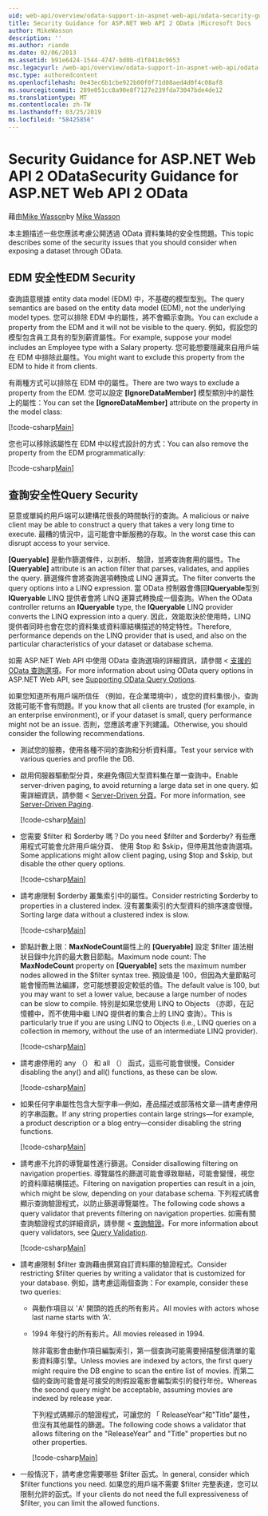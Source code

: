 ```yaml
---
uid: web-api/overview/odata-support-in-aspnet-web-api/odata-security-guidance
title: Security Guidance for ASP.NET Web API 2 OData |Microsoft Docs
author: MikeWasson
description: ''
ms.author: riande
ms.date: 02/06/2013
ms.assetid: b91e6424-1544-4747-bd0b-d1f8418c9653
msc.legacyurl: /web-api/overview/odata-support-in-aspnet-web-api/odata-security-guidance
msc.type: authoredcontent
ms.openlocfilehash: 0e43ec6b1cbe922b00f0f71d08aed4d0f4c08af8
ms.sourcegitcommit: 289e051cc8a90e8f7127e239fda73047bde4de12
ms.translationtype: MT
ms.contentlocale: zh-TW
ms.lasthandoff: 03/25/2019
ms.locfileid: "58425856"
---
```

<a name="security-guidance-for-aspnet-web-api-2-odata"></a><span data-ttu-id="91a63-102">Security Guidance for ASP.NET Web API 2 OData</span><span class="sxs-lookup"><span data-stu-id="91a63-102">Security Guidance for ASP.NET Web API 2 OData</span></span>
====================
<span data-ttu-id="91a63-103">藉由[Mike Wasson](https://github.com/MikeWasson)</span><span class="sxs-lookup"><span data-stu-id="91a63-103">by [Mike Wasson](https://github.com/MikeWasson)</span></span>

<span data-ttu-id="91a63-104">本主題描述一些您應該考慮公開透過 OData 資料集時的安全性問題。</span><span class="sxs-lookup"><span data-stu-id="91a63-104">This topic describes some of the security issues that you should consider when exposing a dataset through OData.</span></span>

## <a name="edm-security"></a><span data-ttu-id="91a63-105">EDM 安全性</span><span class="sxs-lookup"><span data-stu-id="91a63-105">EDM Security</span></span>

<span data-ttu-id="91a63-106">查詢語意根據 entity data model (EDM) 中，不基礎的模型型別。</span><span class="sxs-lookup"><span data-stu-id="91a63-106">The query semantics are based on the entity data model (EDM), not the underlying model types.</span></span> <span data-ttu-id="91a63-107">您可以排除 EDM 中的屬性，將不會顯示查詢。</span><span class="sxs-lookup"><span data-stu-id="91a63-107">You can exclude a property from the EDM and it will not be visible to the query.</span></span> <span data-ttu-id="91a63-108">例如，假設您的模型包含員工具有的型別薪資屬性。</span><span class="sxs-lookup"><span data-stu-id="91a63-108">For example, suppose your model includes an Employee type with a Salary property.</span></span> <span data-ttu-id="91a63-109">您可能想要隱藏來自用戶端在 EDM 中排除此屬性。</span><span class="sxs-lookup"><span data-stu-id="91a63-109">You might want to exclude this property from the EDM to hide it from clients.</span></span>

<span data-ttu-id="91a63-110">有兩種方式可以排除在 EDM 中的屬性。</span><span class="sxs-lookup"><span data-stu-id="91a63-110">There are two ways to exclude a property from the EDM.</span></span> <span data-ttu-id="91a63-111">您可以設定 **[IgnoreDataMember]** 模型類別中的屬性上的屬性：</span><span class="sxs-lookup"><span data-stu-id="91a63-111">You can set the **[IgnoreDataMember]** attribute on the property in the model class:</span></span>

[!code-csharp[Main](odata-security-guidance/samples/sample1.cs)]

<span data-ttu-id="91a63-112">您也可以移除該屬性在 EDM 中以程式設計的方式：</span><span class="sxs-lookup"><span data-stu-id="91a63-112">You can also remove the property from the EDM programmatically:</span></span>

[!code-csharp[Main](odata-security-guidance/samples/sample2.cs)]

## <a name="query-security"></a><span data-ttu-id="91a63-113">查詢安全性</span><span class="sxs-lookup"><span data-stu-id="91a63-113">Query Security</span></span>

<span data-ttu-id="91a63-114">惡意或單純的用戶端可以建構花很長的時間執行的查詢。</span><span class="sxs-lookup"><span data-stu-id="91a63-114">A malicious or naive client may be able to construct a query that takes a very long time to execute.</span></span> <span data-ttu-id="91a63-115">最糟的情況中，這可能會中斷服務的存取。</span><span class="sxs-lookup"><span data-stu-id="91a63-115">In the worst case this can disrupt access to your service.</span></span>

<span data-ttu-id="91a63-116">**[Queryable]** 是動作篩選條件，以剖析、 驗證，並將查詢套用的屬性。</span><span class="sxs-lookup"><span data-stu-id="91a63-116">The **[Queryable]** attribute is an action filter that parses, validates, and applies the query.</span></span> <span data-ttu-id="91a63-117">篩選條件會將查詢選項轉換成 LINQ 運算式。</span><span class="sxs-lookup"><span data-stu-id="91a63-117">The filter converts the query options into a LINQ expression.</span></span> <span data-ttu-id="91a63-118">當 OData 控制器會傳回**IQueryable**型別**IQueryable** LINQ 提供者會將 LINQ 運算式轉換成一個查詢。</span><span class="sxs-lookup"><span data-stu-id="91a63-118">When the OData controller returns an **IQueryable** type, the **IQueryable** LINQ provider converts the LINQ expression into a query.</span></span> <span data-ttu-id="91a63-119">因此，效能取決於使用時，LINQ 提供者同時也會在您的資料集或資料庫結構描述的特定特性。</span><span class="sxs-lookup"><span data-stu-id="91a63-119">Therefore, performance depends on the LINQ provider that is used, and also on the particular characteristics of your dataset or database schema.</span></span>

<span data-ttu-id="91a63-120">如需 ASP.NET Web API 中使用 OData 查詢選項的詳細資訊，請參閱 <<c0> [ 支援的 OData 查詢選項](supporting-odata-query-options.md)。</span><span class="sxs-lookup"><span data-stu-id="91a63-120">For more information about using OData query options in ASP.NET Web API, see [Supporting OData Query Options](supporting-odata-query-options.md).</span></span>

<span data-ttu-id="91a63-121">如果您知道所有用戶端所信任 （例如，在企業環境中），或您的資料集很小，查詢效能可能不會有問題。</span><span class="sxs-lookup"><span data-stu-id="91a63-121">If you know that all clients are trusted (for example, in an enterprise environment), or if your dataset is small, query performance might not be an issue.</span></span> <span data-ttu-id="91a63-122">否則，您應該考慮下列建議。</span><span class="sxs-lookup"><span data-stu-id="91a63-122">Otherwise, you should consider the following recommendations.</span></span>

- <span data-ttu-id="91a63-123">測試您的服務，使用各種不同的查詢和分析資料庫。</span><span class="sxs-lookup"><span data-stu-id="91a63-123">Test your service with various queries and profile the DB.</span></span>
- <span data-ttu-id="91a63-124">啟用伺服器驅動型分頁，來避免傳回大型資料集在單一查詢中。</span><span class="sxs-lookup"><span data-stu-id="91a63-124">Enable server-driven paging, to avoid returning a large data set in one query.</span></span> <span data-ttu-id="91a63-125">如需詳細資訊，請參閱 < [Server-Driven 分頁](supporting-odata-query-options.md#server-paging)。</span><span class="sxs-lookup"><span data-stu-id="91a63-125">For more information, see [Server-Driven Paging](supporting-odata-query-options.md#server-paging).</span></span> 

    [!code-csharp[Main](odata-security-guidance/samples/sample3.cs)]
- <span data-ttu-id="91a63-126">您需要 $filter 和 $orderby 嗎？</span><span class="sxs-lookup"><span data-stu-id="91a63-126">Do you need $filter and $orderby?</span></span> <span data-ttu-id="91a63-127">有些應用程式可能會允許用戶端分頁、 使用 $top 和 $skip，但停用其他查詢選項。</span><span class="sxs-lookup"><span data-stu-id="91a63-127">Some applications might allow client paging, using $top and $skip, but disable the other query options.</span></span> 

    [!code-csharp[Main](odata-security-guidance/samples/sample4.cs)]
- <span data-ttu-id="91a63-128">請考慮限制 $orderby 叢集索引中的屬性。</span><span class="sxs-lookup"><span data-stu-id="91a63-128">Consider restricting $orderby to properties in a clustered index.</span></span> <span data-ttu-id="91a63-129">沒有叢集索引的大型資料的排序速度很慢。</span><span class="sxs-lookup"><span data-stu-id="91a63-129">Sorting large data without a clustered index is slow.</span></span> 

    [!code-csharp[Main](odata-security-guidance/samples/sample5.cs)]
- <span data-ttu-id="91a63-130">節點計數上限：**MaxNodeCount**屬性上的 **[Queryable]** 設定 $filter 語法樹狀目錄中允許的最大數目節點。</span><span class="sxs-lookup"><span data-stu-id="91a63-130">Maximum node count: The **MaxNodeCount** property on **[Queryable]** sets the maximum number nodes allowed in the $filter syntax tree.</span></span> <span data-ttu-id="91a63-131">預設值是 100，但因為大量節點可能會慢而無法編譯，您可能想要設定較低的值。</span><span class="sxs-lookup"><span data-stu-id="91a63-131">The default value is 100, but you may want to set a lower value, because a large number of nodes can be slow to compile.</span></span> <span data-ttu-id="91a63-132">特別是如果您使用 LINQ to Objects （亦即，在記憶體中，而不使用中繼 LINQ 提供者的集合上的 LINQ 查詢）。</span><span class="sxs-lookup"><span data-stu-id="91a63-132">This is particularly true if you are using LINQ to Objects (i.e., LINQ queries on a collection in memory, without the use of an intermediate LINQ provider).</span></span> 

    [!code-csharp[Main](odata-security-guidance/samples/sample6.cs)]
- <span data-ttu-id="91a63-133">請考慮停用的 any （） 和 all （） 函式，這些可能會很慢。</span><span class="sxs-lookup"><span data-stu-id="91a63-133">Consider disabling the any() and all() functions, as these can be slow.</span></span> 

    [!code-csharp[Main](odata-security-guidance/samples/sample7.cs)]
- <span data-ttu-id="91a63-134">如果任何字串屬性包含大型字串&#8212;例如，產品描述或部落格文章&#8212;請考慮停用的字串函數。</span><span class="sxs-lookup"><span data-stu-id="91a63-134">If any string properties contain large strings&#8212;for example, a product description or a blog entry&#8212;consider disabling the string functions.</span></span> 

    [!code-csharp[Main](odata-security-guidance/samples/sample8.cs)]
- <span data-ttu-id="91a63-135">請考慮不允許的導覽屬性進行篩選。</span><span class="sxs-lookup"><span data-stu-id="91a63-135">Consider disallowing filtering on navigation properties.</span></span> <span data-ttu-id="91a63-136">導覽屬性的篩選可能會導致聯結，可能會變慢，視您的資料庫結構描述。</span><span class="sxs-lookup"><span data-stu-id="91a63-136">Filtering on navigation properties can result in a join, which might be slow, depending on your database schema.</span></span> <span data-ttu-id="91a63-137">下列程式碼會顯示查詢驗證程式，以防止篩選導覽屬性。</span><span class="sxs-lookup"><span data-stu-id="91a63-137">The following code shows a query validator that prevents filtering on navigation properties.</span></span> <span data-ttu-id="91a63-138">如需有關查詢驗證程式的詳細資訊，請參閱 <<c0> [ 查詢驗證](supporting-odata-query-options.md#query-validation)。</span><span class="sxs-lookup"><span data-stu-id="91a63-138">For more information about query validators, see [Query Validation](supporting-odata-query-options.md#query-validation).</span></span> 

    [!code-csharp[Main](odata-security-guidance/samples/sample9.cs)]
- <span data-ttu-id="91a63-139">請考慮限制 $filter 查詢藉由撰寫自訂資料庫的驗證程式。</span><span class="sxs-lookup"><span data-stu-id="91a63-139">Consider restricting $filter queries by writing a validator that is customized for your database.</span></span> <span data-ttu-id="91a63-140">例如，請考慮這兩個查詢：</span><span class="sxs-lookup"><span data-stu-id="91a63-140">For example, consider these two queries:</span></span> 

  - <span data-ttu-id="91a63-141">與動作項目以 'A' 開頭的姓氏的所有影片。</span><span class="sxs-lookup"><span data-stu-id="91a63-141">All movies with actors whose last name starts with ‘A'.</span></span>
  - <span data-ttu-id="91a63-142">1994 年發行的所有影片。</span><span class="sxs-lookup"><span data-stu-id="91a63-142">All movies released in 1994.</span></span>

    <span data-ttu-id="91a63-143">除非電影會由動作項目編製索引，第一個查詢可能需要掃描整個清單的電影資料庫引擎。</span><span class="sxs-lookup"><span data-stu-id="91a63-143">Unless movies are indexed by actors, the first query might require the DB engine to scan the entire list of movies.</span></span> <span data-ttu-id="91a63-144">而第二個的查詢可能會是可接受的則假設電影會編製索引的發行年份。</span><span class="sxs-lookup"><span data-stu-id="91a63-144">Whereas the second query might be acceptable, assuming movies are indexed by release year.</span></span>

    <span data-ttu-id="91a63-145">下列程式碼顯示的驗證程式，可讓您的 「 ReleaseYear"和"Title"屬性，但沒有其他屬性的篩選。</span><span class="sxs-lookup"><span data-stu-id="91a63-145">The following code shows a validator that allows filtering on the "ReleaseYear" and "Title" properties but no other properties.</span></span>

    [!code-csharp[Main](odata-security-guidance/samples/sample10.cs)]
- <span data-ttu-id="91a63-146">一般情況下，請考慮您需要哪些 $filter 函式。</span><span class="sxs-lookup"><span data-stu-id="91a63-146">In general, consider which $filter functions you need.</span></span> <span data-ttu-id="91a63-147">如果您的用戶端不需要 $filter 完整表達，您可以限制允許的函式。</span><span class="sxs-lookup"><span data-stu-id="91a63-147">If your clients do not need the full expressiveness of $filter, you can limit the allowed functions.</span></span>
